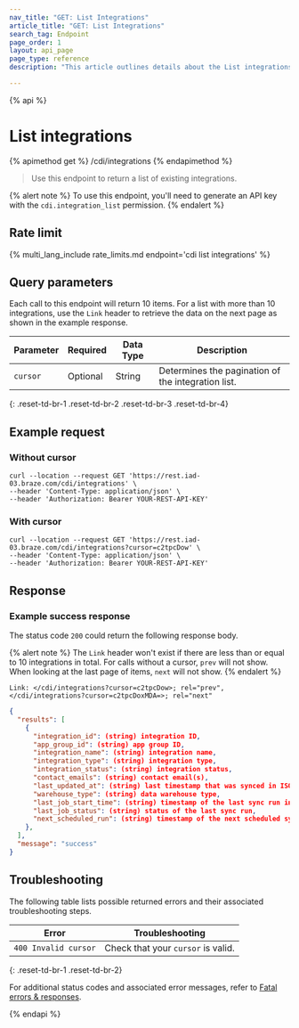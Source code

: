 ```yaml
---
nav_title: "GET: List Integrations"
article_title: "GET: List Integrations"
search_tag: Endpoint
page_order: 1
layout: api_page
page_type: reference
description: "This article outlines details about the List integrations Braze endpoint."

---
```

{% api %}
# List integrations
{% apimethod get %}
/cdi/integrations
{% endapimethod %}

> Use this endpoint to return a list of existing integrations.

{% alert note %}
To use this endpoint, you'll need to generate an API key with the `cdi.integration_list` permission.
{% endalert %}

## Rate limit

{% multi_lang_include rate_limits.md endpoint='cdi list integrations' %}

## Query parameters

Each call to this endpoint will return 10 items. For a list with more than 10 integrations, use the `Link` header to retrieve the data on the next page as shown in the example response.

| Parameter | Required | Data Type | Description |
|---|---|---|---|
| `cursor` | Optional | String | Determines the pagination of the integration list. |
{: .reset-td-br-1 .reset-td-br-2 .reset-td-br-3 .reset-td-br-4}

## Example request

### Without cursor

```
curl --location --request GET 'https://rest.iad-03.braze.com/cdi/integrations' \
--header 'Content-Type: application/json' \
--header 'Authorization: Bearer YOUR-REST-API-KEY'
```

### With cursor

```
curl --location --request GET 'https://rest.iad-03.braze.com/cdi/integrations?cursor=c2tpcDow' \
--header 'Content-Type: application/json' \
--header 'Authorization: Bearer YOUR-REST-API-KEY'
```

## Response

### Example success response

The status code `200` could return the following response body.

{% alert note %}
The `Link` header won't exist if there are less than or equal to 10 integrations in total. For calls without a cursor, `prev` will not show. When looking at the last page of items, `next` will not show.
{% endalert %}

```
Link: </cdi/integrations?cursor=c2tpcDow>; rel="prev",</cdi/integrations?cursor=c2tpcDoxMDA=>; rel="next"
```

```json
{
  "results": [
    {
      "integration_id": (string) integration ID,
      "app_group_id": (string) app group ID,
      "integration_name": (string) integration name,
      "integration_type": (string) integration type,
      "integration_status": (string) integration status,
      "contact_emails": (string) contact email(s),
      "last_updated_at": (string) last timestamp that was synced in ISO 8601,
      "warehouse_type": (string) data warehouse type,
      "last_job_start_time": (string) timestamp of the last sync run in ISO 8601,
      "last_job_status": (string) status of the last sync run,
      "next_scheduled_run": (string) timestamp of the next scheduled sync in ISO 8601,
    },
  ],
  "message": "success"
}
```

## Troubleshooting

The following table lists possible returned errors and their associated troubleshooting steps.

| Error | Troubleshooting |
| --- | --- |
| `400 Invalid cursor` | Check that your `cursor` is valid. |
{: .reset-td-br-1 .reset-td-br-2}

For additional status codes and associated error messages, refer to [Fatal errors & responses]({{site.baseurl}}/api/errors/#fatal-errors).

{% endapi %}
